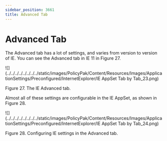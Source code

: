 ```yaml
---
sidebar_position: 3661
title: Advanced Tab
---
```


# Advanced Tab

The Advanced tab has a lot of settings, and varies from version to version of IE. You can see the Advanced tab in IE 11 in Figure 27.

![](../../../../../../../../static/images/PolicyPak/Content/Resources/Images/ApplicationSettings/Preconfigured/InternetExplorer/IE AppSet Tab by Tab_23.png)

Figure 27. The IE Advanced tab.

Almost all of these settings are configurable in the IE AppSet, as shown in Figure 28.

![](../../../../../../../../static/images/PolicyPak/Content/Resources/Images/ApplicationSettings/Preconfigured/InternetExplorer/IE AppSet Tab by Tab_24.png)

Figure 28. Configuring IE settings in the Advanced tab.